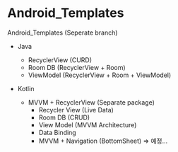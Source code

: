 # Android_Templates
Android_Templates (Seperate branch)

- Java
  - RecyclerView (CURD)
  - Room DB (RecyclerView + Room)
  - ViewModel (RecyclerView + Room + ViewModel)  
  
- Kotlin
  - MVVM + RecyclerView (Separate package)
    - Recycler View (Live Data)
    - Room DB (CRUD)
    - View Model (MVVM Architecture)
    - Data Binding
    - MVVM + Navigation (BottomSheet) => 예정...
